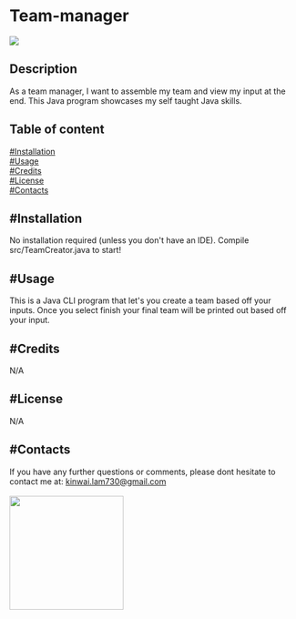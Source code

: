 # Team-manager
<img src="https://img.shields.io/badge/Made%20with-Java-brown">

## Description
As a team manager, I want to assemble my team and view my input at the end. This Java program showcases my self taught Java skills. 
## Table of content
[#Installation](#Installation)<br>
[#Usage](#Usage)<br>
[#Credits](#Credits)<br>
[#License](#License)<br>
[#Contacts](#Contacts)
## #Installation
No installation required (unless you don't have an IDE). Compile src/TeamCreator.java to start!
## #Usage
This is a Java CLI program that let's you create a team based off your inputs. Once you select finish your final team will be printed out based off your input.
## #Credits
N/A
## #License
N/A
## #Contacts
If you have any further questions or comments, please dont hesitate to contact me at: <kinwai.lam730@gmail.com>
<br><br>
<img src="https://avatars2.githubusercontent.com/u/58892198?v=4" width="200"><br>